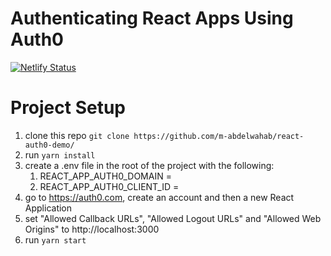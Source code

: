 # Authenticating React Apps Using Auth0

[![Netlify Status](https://api.netlify.com/api/v1/badges/73be598f-acd6-4324-aee4-c5d8086ac380/deploy-status)](https://app.netlify.com/sites/react-auth0-demo/deploys)

# Project Setup

1. clone this repo `git clone https://github.com/m-abdelwahab/react-auth0-demo/`
2. run `yarn install`
3. create a .env file in the root of the project with the following:
    1. REACT_APP_AUTH0_DOMAIN = 
    2. REACT_APP_AUTH0_CLIENT_ID = 
4. go to https://auth0.com, create an account and then a new React Application
5. set "Allowed Callback URLs", "Allowed Logout URLs" and "Allowed Web Origins" to http://localhost:3000
6. run `yarn start`

